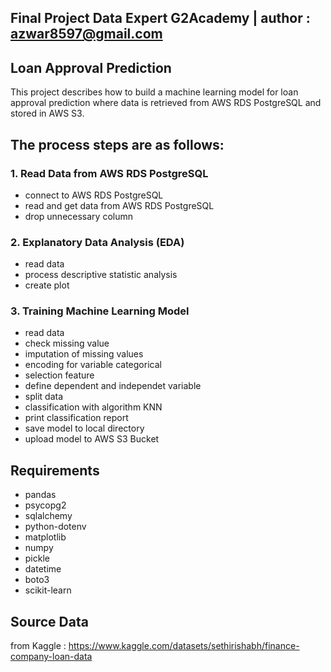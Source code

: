 ## Final Project Data Expert G2Academy | author : azwar8597@gmail.com

## Loan Approval Prediction
This project describes how to build a machine learning model for loan approval prediction where data is retrieved from AWS RDS PostgreSQL and stored in AWS S3.

## The process steps are as follows:

### 1. Read Data from AWS RDS PostgreSQL
  - connect to AWS RDS PostgreSQL
  - read and get data from AWS RDS PostgreSQL
  - drop unnecessary column 

### 2. Explanatory Data Analysis (EDA)
  - read data
  - process descriptive statistic analysis
  - create plot

### 3. Training Machine Learning Model
  - read data
  - check missing value
  - imputation of missing values
  - encoding for variable categorical
  - selection feature
  - define dependent and independet variable
  - split data
  - classification with algorithm KNN
  - print classification report
  - save model to local directory
  - upload model to AWS S3 Bucket

## Requirements
  - pandas
  - psycopg2
  - sqlalchemy
  - python-dotenv
  - matplotlib
  - numpy
  - pickle
  - datetime
  - boto3
  - scikit-learn

## Source Data
from Kaggle :
https://www.kaggle.com/datasets/sethirishabh/finance-company-loan-data

